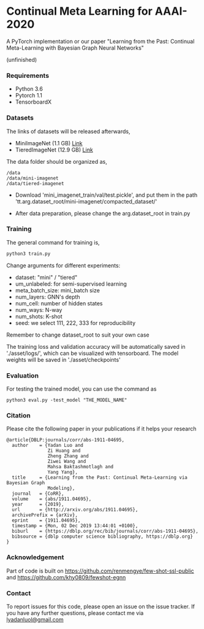 # Continual Meta Learning for AAAI-2020


A PyTorch implementation or our paper "Learning from the Past: Continual Meta-Learning with
Bayesian Graph Neural Networks"

(unfinished)


### Requirements
- Python 3.6
- Pytorch 1.1
- TensorboardX


### Datasets
The links of datasets will be released afterwards,
- MiniImageNet (1.1 GB) [Link](https://drive.google.com/open?id=15WuREBvhEbSWo4fTr1r-vMY0C_6QWv4w)
- TieredImageNet (12.9 GB) [Link](https://drive.google.com/open?id=1g1aIDy2Ar_MViF2gDXFYDBTR-HYecV07)

The data folder should be organized as,
```
/data
/data/mini-imagenet
/data/tiered-imagenet
```

- Download 'mini_imagenet_train/val/test.pickle', and put them in the path 'tt.arg.dataset_root/mini-imagenet/compacted_dataset/'

- After data preparation, please change the arg.dataset_root in train.py

### Training
The general command for training is,
```bash
python3 train.py
```
Change arguments for different experiments:
- dataset: "mini" / "tiered"
- um_unlabeled: for semi-supervised learning
- meta_batch_size: mini_batch size
- num_layers: GNN's depth
- num_cell: number of hidden states 
- num_ways: N-way
- num_shots: K-shot
- seed: we select 111, 222, 333 for reproducibility

Remember to change dataset_root to suit your own case

The training loss and validation accuracy will be automatically saved in './asset/logs/', which can be visualized with tensorboard.
The model weights will be saved in './asset/checkpoints'

### Evaluation
For testing the trained model, you can use the command as
```
python3 eval.py -test_model "THE_MODEL_NAME"
```

### Citation

Please cite the following paper in your publications if it helps your research

    @article{DBLP:journals/corr/abs-1911-04695,
      author    = {Yadan Luo and
                   Zi Huang and
                   Zheng Zhang and
                   Ziwei Wang and
                   Mahsa Baktashmotlagh and
                   Yang Yang},
      title     = {Learning from the Past: Continual Meta-Learning via Bayesian Graph
                   Modeling},
      journal   = {CoRR},
      volume    = {abs/1911.04695},
      year      = {2019},
      url       = {http://arxiv.org/abs/1911.04695},
      archivePrefix = {arXiv},
      eprint    = {1911.04695},
      timestamp = {Mon, 02 Dec 2019 13:44:01 +0100},
      biburl    = {https://dblp.org/rec/bib/journals/corr/abs-1911-04695},
      bibsource = {dblp computer science bibliography, https://dblp.org}
    }
    
### Acknowledgement

Part of code is built on https://github.com/renmengye/few-shot-ssl-public and https://github.com/khy0809/fewshot-egnn

### Contact

To report issues for this code, please open an issue on the issue tracker.
If you have any further questions, please contact me via lyadanluol@gmail.com